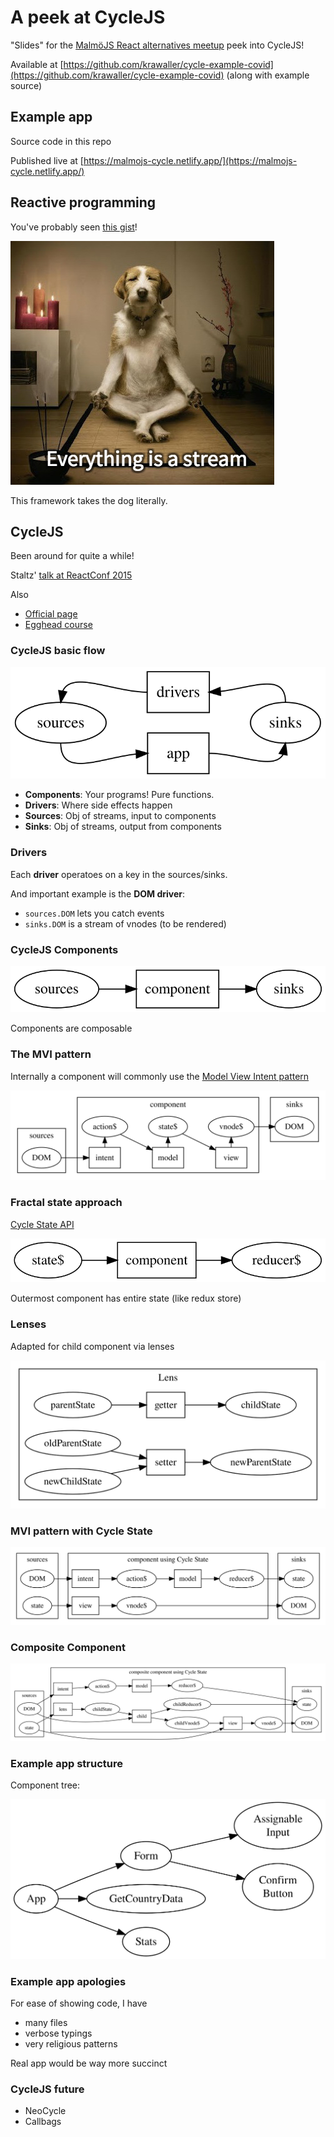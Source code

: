 # A peek at CycleJS

"Slides" for the [MalmöJS React alternatives meetup](https://www.meetup.com/MalmoJS/events/270297128/) peek into CycleJS!

Available at [https://github.com/krawaller/cycle-example-covid](https://github.com/krawaller/cycle-example-covid) (along with example source)

## Example app

Source code in this repo

Published live at [https://malmojs-cycle.netlify.app/](https://malmojs-cycle.netlify.app/)

## Reactive programming

You've probably seen [this gist](https://gist.github.com/staltz/868e7e9bc2a7b8c1f754)!

![](./pics/dog.jpeg)

This framework takes the dog literally.

## CycleJS

Been around for quite a while!

Staltz' [talk at ReactConf 2015](https://www.youtube.com/watch?v=uNZnftSksYg)

Also

- [Official page](https://cycle.js.org/)
- [Egghead course](https://egghead.io/series/cycle-js-fundamentals)

### CycleJS basic flow

![](dots/cycle.dot.svg)

- **Components**: Your programs! Pure functions.
- **Drivers**: Where side effects happen
- **Sources**: Obj of streams, input to components
- **Sinks**: Obj of streams, output from components

### Drivers

Each **driver** operatoes on a key in the sources/sinks.

And important example is the **DOM driver**:

- `sources.DOM` lets you catch events
- `sinks.DOM` is a stream of vnodes (to be rendered)

### CycleJS Components

![](dots/component.dot.svg)

Components are composable

### The MVI pattern

Internally a component will commonly use the [Model View Intent pattern](https://cycle.js.org/model-view-intent.html)

![](dots/mvi.dot.svg)

### Fractal state approach

[Cycle State API](https://cycle.js.org/api/state.html)

![](dots/state.dot.svg)

Outermost component has entire state (like redux store)

### Lenses

Adapted for child component via lenses

![](dots/lens.dot.svg)

### MVI pattern with Cycle State

![](dots/mvi-state.dot.svg)

### Composite Component

![](dots/mvi-state-child.dot.svg)

### Example app structure

Component tree:

![](dots/examplestruct.dot.svg)

### Example app apologies

For ease of showing code, I have

- many files
- verbose typings
- very religious patterns

Real app would be way more succinct

### CycleJS future

- NeoCycle
- Callbags
